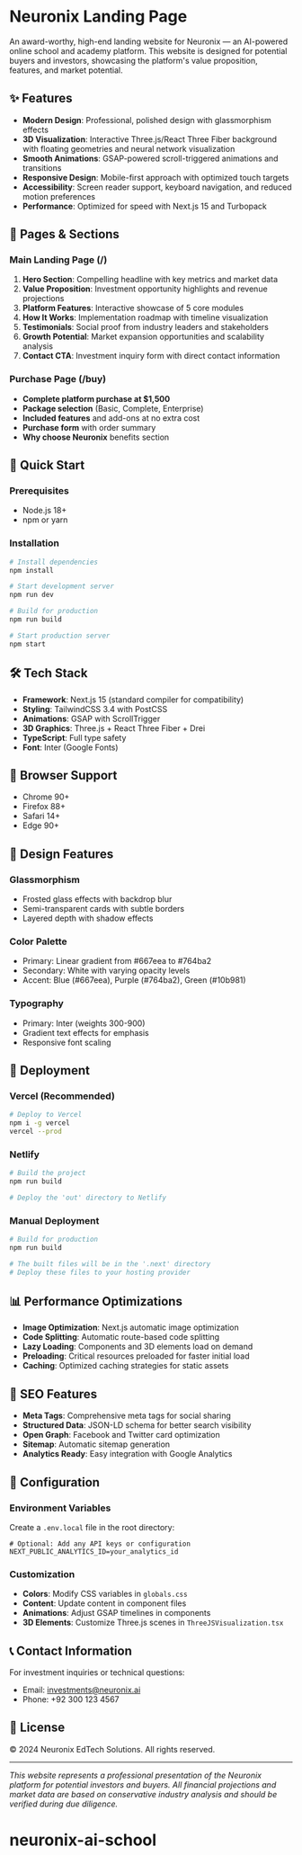 # Neuronix Landing Page

An award-worthy, high-end landing website for Neuronix — an AI-powered online school and academy platform. This website is designed for potential buyers and investors, showcasing the platform's value proposition, features, and market potential.

## ✨ Features

- **Modern Design**: Professional, polished design with glassmorphism effects
- **3D Visualization**: Interactive Three.js/React Three Fiber background with floating geometries and neural network visualization
- **Smooth Animations**: GSAP-powered scroll-triggered animations and transitions
- **Responsive Design**: Mobile-first approach with optimized touch targets
- **Accessibility**: Screen reader support, keyboard navigation, and reduced motion preferences
- **Performance**: Optimized for speed with Next.js 15 and Turbopack

## 🎯 Pages & Sections

### Main Landing Page (/)
1. **Hero Section**: Compelling headline with key metrics and market data
2. **Value Proposition**: Investment opportunity highlights and revenue projections
3. **Platform Features**: Interactive showcase of 5 core modules
4. **How It Works**: Implementation roadmap with timeline visualization
5. **Testimonials**: Social proof from industry leaders and stakeholders
6. **Growth Potential**: Market expansion opportunities and scalability analysis
7. **Contact CTA**: Investment inquiry form with direct contact information

### Purchase Page (/buy)
- **Complete platform purchase at $1,500**
- **Package selection** (Basic, Complete, Enterprise)
- **Included features** and add-ons at no extra cost
- **Purchase form** with order summary
- **Why choose Neuronix** benefits section

## 🚀 Quick Start

### Prerequisites

- Node.js 18+
- npm or yarn

### Installation

```bash
# Install dependencies
npm install

# Start development server
npm run dev

# Build for production
npm run build

# Start production server
npm start
```

## 🛠️ Tech Stack

- **Framework**: Next.js 15 (standard compiler for compatibility)
- **Styling**: TailwindCSS 3.4 with PostCSS
- **Animations**: GSAP with ScrollTrigger
- **3D Graphics**: Three.js + React Three Fiber + Drei
- **TypeScript**: Full type safety
- **Font**: Inter (Google Fonts)

## 📱 Browser Support

- Chrome 90+
- Firefox 88+
- Safari 14+
- Edge 90+

## 🎨 Design Features

### Glassmorphism
- Frosted glass effects with backdrop blur
- Semi-transparent cards with subtle borders
- Layered depth with shadow effects

### Color Palette
- Primary: Linear gradient from #667eea to #764ba2
- Secondary: White with varying opacity levels
- Accent: Blue (#667eea), Purple (#764ba2), Green (#10b981)

### Typography
- Primary: Inter (weights 300-900)
- Gradient text effects for emphasis
- Responsive font scaling

## 🚀 Deployment

### Vercel (Recommended)
```bash
# Deploy to Vercel
npm i -g vercel
vercel --prod
```

### Netlify
```bash
# Build the project
npm run build

# Deploy the 'out' directory to Netlify
```

### Manual Deployment
```bash
# Build for production
npm run build

# The built files will be in the '.next' directory
# Deploy these files to your hosting provider
```

## 📊 Performance Optimizations

- **Image Optimization**: Next.js automatic image optimization
- **Code Splitting**: Automatic route-based code splitting
- **Lazy Loading**: Components and 3D elements load on demand
- **Preloading**: Critical resources preloaded for faster initial load
- **Caching**: Optimized caching strategies for static assets

## 🎯 SEO Features

- **Meta Tags**: Comprehensive meta tags for social sharing
- **Structured Data**: JSON-LD schema for better search visibility
- **Open Graph**: Facebook and Twitter card optimization
- **Sitemap**: Automatic sitemap generation
- **Analytics Ready**: Easy integration with Google Analytics

## 🔧 Configuration

### Environment Variables
Create a `.env.local` file in the root directory:

```env
# Optional: Add any API keys or configuration
NEXT_PUBLIC_ANALYTICS_ID=your_analytics_id
```

### Customization
- **Colors**: Modify CSS variables in `globals.css`
- **Content**: Update content in component files
- **Animations**: Adjust GSAP timelines in components
- **3D Elements**: Customize Three.js scenes in `ThreeJSVisualization.tsx`

## 📞 Contact Information

For investment inquiries or technical questions:
- Email: investments@neuronix.ai
- Phone: +92 300 123 4567

## 📄 License

© 2024 Neuronix EdTech Solutions. All rights reserved.

---

*This website represents a professional presentation of the Neuronix platform for potential investors and buyers. All financial projections and market data are based on conservative industry analysis and should be verified during due diligence.*
# neuronix-ai-school
